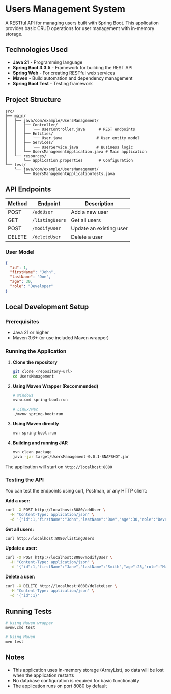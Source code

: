 # Users Management System

A RESTful API for managing users built with Spring Boot. This application provides basic CRUD operations for user management with in-memory storage.

## Technologies Used

- **Java 21** - Programming language
- **Spring Boot 3.3.5** - Framework for building the REST API
- **Spring Web** - For creating RESTful web services
- **Maven** - Build automation and dependency management
- **Spring Boot Test** - Testing framework

## Project Structure

```
src/
├── main/
│   ├── java/com/example/UsersManagement/
│   │   ├── Controller/
│   │   │   └── UserController.java      # REST endpoints
│   │   ├── Entities/
│   │   │   └── User.java               # User entity model
│   │   ├── Services/
│   │   │   └── UserService.java        # Business logic
│   │   └── UsersManagementApplication.java # Main application
│   └── resources/
│       └── application.properties       # Configuration
└── test/
    └── java/com/example/UsersManagement/
        └── UsersManagementApplicationTests.java
```

## API Endpoints

| Method | Endpoint | Description |
|--------|----------|-------------|
| POST | `/addUser` | Add a new user |
| GET | `/listingUsers` | Get all users |
| POST | `/modifyUser` | Update an existing user |
| DELETE | `/deleteUser` | Delete a user |

### User Model
```json
{
  "id": 1,
  "firstName": "John",
  "lastName": "Doe",
  "age": 30,
  "role": "Developer"
}
```

## Local Development Setup

### Prerequisites
- Java 21 or higher
- Maven 3.6+ (or use included Maven wrapper)

### Running the Application

1. **Clone the repository**
   ```bash
   git clone <repository-url>
   cd UsersManagement
   ```

2. **Using Maven Wrapper (Recommended)**
   ```bash
   # Windows
   mvnw.cmd spring-boot:run
   
   # Linux/Mac
   ./mvnw spring-boot:run
   ```

3. **Using Maven directly**
   ```bash
   mvn spring-boot:run
   ```

4. **Building and running JAR**
   ```bash
   mvn clean package
   java -jar target/UsersManagement-0.0.1-SNAPSHOT.jar
   ```

The application will start on `http://localhost:8080`

### Testing the API

You can test the endpoints using curl, Postman, or any HTTP client:

**Add a user:**
```bash
curl -X POST http://localhost:8080/addUser \
  -H "Content-Type: application/json" \
  -d '{"id":1,"firstName":"John","lastName":"Doe","age":30,"role":"Developer"}'
```

**Get all users:**
```bash
curl http://localhost:8080/listingUsers
```

**Update a user:**
```bash
curl -X POST http://localhost:8080/modifyUser \
  -H "Content-Type: application/json" \
  -d '{"id":1,"firstName":"Jane","lastName":"Smith","age":25,"role":"Manager"}'
```

**Delete a user:**
```bash
curl -X DELETE http://localhost:8080/deleteUser \
  -H "Content-Type: application/json" \
  -d '{"id":1}'
```

## Running Tests

```bash
# Using Maven wrapper
mvnw.cmd test

# Using Maven
mvn test
```

## Notes

- This application uses in-memory storage (ArrayList), so data will be lost when the application restarts
- No database configuration is required for basic functionality
- The application runs on port 8080 by default
